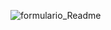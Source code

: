 ![formulario_Readme](https://user-images.githubusercontent.com/72474341/102944636-5ad44080-4489-11eb-9532-71bdcda21310.PNG)

